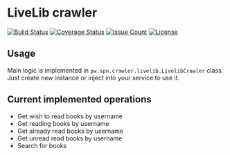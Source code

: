 # LiveLib crawler

[![Build Status](https://travis-ci.org/spoluyan/livelib-crawler.svg?branch=master)](https://travis-ci.org/spoluyan/livelib-crawler)
[![Coverage Status](https://coveralls.io/repos/github/spoluyan/livelib-crawler/badge.svg?branch=master)](https://coveralls.io/github/spoluyan/livelib-crawler?branch=master)
[![Issue Count](https://codeclimate.com/github/spoluyan/livelib-crawler/badges/issue_count.svg)](https://codeclimate.com/github/spoluyan/livelib-crawler)
[![License](http://img.shields.io/:license-mit-blue.svg)](http://doge.mit-license.org)

## Usage

Main logic is implemented in `pw.spn.crawler.livelib.LivelibCrawler` class. Just create new instance or inject into your service to use it.

## Current implemented operations

* Get wish to read books by username
* Get reading books by username
* Get already read books by username
* Get unread read books by username
* Search for books
